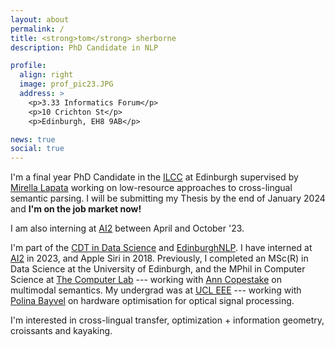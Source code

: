 ```yaml
---
layout: about
permalink: /
title: <strong>tom</strong> sherborne
description: PhD Candidate in NLP 

profile:
  align: right
  image: prof_pic23.JPG
  address: >
    <p>3.33 Informatics Forum</p>
    <p>10 Crichton St</p>
    <p>Edinburgh, EH8 9AB</p>

news: true
social: true
---
```


I'm a final year PhD Candidate in the [ILCC](http://web.inf.ed.ac.uk/ilcc) at Edinburgh supervised by [Mirella Lapata](http://homepages.inf.ed.ac.uk/mlap/index.php?page=index) working on low-resource approaches to cross-lingual semantic parsing. I will be submitting my Thesis by the end of January 2024 and **I'm on the job market now!**

I am also interning at [AI2](https://allenai.org/allennlp) between April and October '23.

I'm part of the [CDT in Data Science](http://datascience.inf.ed.ac.uk) and [EdinburghNLP](https://edinburghnlp.inf.ed.ac.uk/). I have interned at [AI2](https://allenai.org/allennlp) in 2023, and Apple Siri in 2018. Previously, I completed an MSc(R) in Data Science at the University of Edinburgh, and the MPhil in Computer Science at [The Computer Lab](https://www.cst.cam.ac.uk) --- working with [Ann Copestake](https://www.cl.cam.ac.uk/~aac10/) on multimodal semantics. My undergrad was at [UCL EEE](https://www.ucl.ac.uk/electronic-electrical-engineering/) --- working with [Polina Bayvel](https://www.ucl.ac.uk/electronic-electrical-engineering/people/prof-polina-bayvel) on hardware optimisation for optical signal processing.

I'm interested in cross-lingual transfer, optimization + information geometry, croissants and kayaking.
